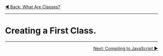 <p align="left">
 <a href="05_01.md">◀ Back: What Are Classes?</a>
</p>

---

# Creating a First Class.



---

<p align="right">
 <a href="05_04.md">Next: Compiling to JavaScript ▶</a>
</p>

